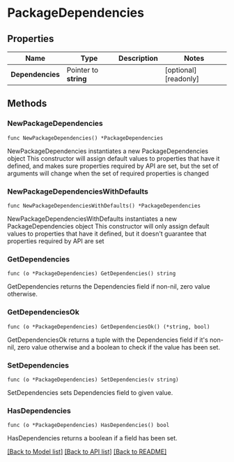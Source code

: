 # PackageDependencies

## Properties

Name | Type | Description | Notes
------------ | ------------- | ------------- | -------------
**Dependencies** | Pointer to **string** |  | [optional] [readonly] 

## Methods

### NewPackageDependencies

`func NewPackageDependencies() *PackageDependencies`

NewPackageDependencies instantiates a new PackageDependencies object
This constructor will assign default values to properties that have it defined,
and makes sure properties required by API are set, but the set of arguments
will change when the set of required properties is changed

### NewPackageDependenciesWithDefaults

`func NewPackageDependenciesWithDefaults() *PackageDependencies`

NewPackageDependenciesWithDefaults instantiates a new PackageDependencies object
This constructor will only assign default values to properties that have it defined,
but it doesn't guarantee that properties required by API are set

### GetDependencies

`func (o *PackageDependencies) GetDependencies() string`

GetDependencies returns the Dependencies field if non-nil, zero value otherwise.

### GetDependenciesOk

`func (o *PackageDependencies) GetDependenciesOk() (*string, bool)`

GetDependenciesOk returns a tuple with the Dependencies field if it's non-nil, zero value otherwise
and a boolean to check if the value has been set.

### SetDependencies

`func (o *PackageDependencies) SetDependencies(v string)`

SetDependencies sets Dependencies field to given value.

### HasDependencies

`func (o *PackageDependencies) HasDependencies() bool`

HasDependencies returns a boolean if a field has been set.


[[Back to Model list]](../README.md#documentation-for-models) [[Back to API list]](../README.md#documentation-for-api-endpoints) [[Back to README]](../README.md)


